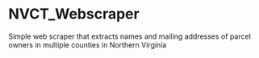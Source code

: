 # NVCT_Webscraper
Simple web scraper that extracts names and mailing addresses of parcel owners in multiple counties in Northern Virginia
